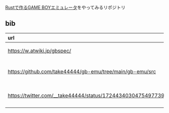

[Rustで作るGAME BOYエミュレータ](https://techbookfest.org/product/sBn8hcABDYBMeZxGvpWapf)をやってみるリポジトリ


## bib
| url                                                        | memo               |
|:-----------------------------------------------------------|:-------------------|
| https://w.atwiki.jp/gbspec/                                | GBの仕様など       |
| https://github.com/take44444/gb-emu/tree/main/gb-emu/src   | 書籍の実装サンプル |
| https://twitter.com/__take44444/status/1724434030475497739 | 書籍関連のDiscord  |


